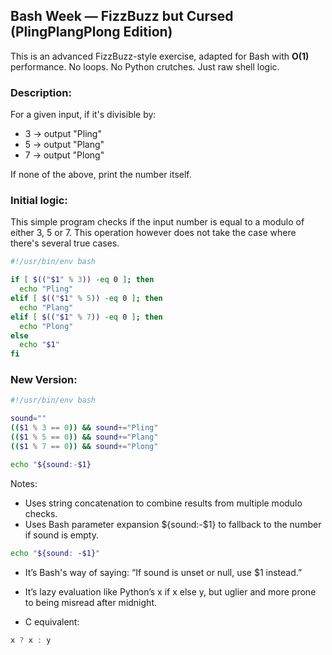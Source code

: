 ## Bash Week — FizzBuzz but Cursed (PlingPlangPlong Edition)

This is an advanced FizzBuzz-style exercise, adapted for Bash with **O(1)** performance.
No loops. No Python crutches. Just raw shell logic.

### Description:
For a given input, if it's divisible by:
- 3 → output "Pling"
- 5 → output "Plang"
- 7 → output "Plong"

If none of the above, print the number itself.

### Initial logic:

This simple program checks if the input number is equal to a modulo of either 3, 5 or 7. This operation however does not take the case where there's several true cases.

```bash
#!/usr/bin/env bash

if [ $(("$1" % 3)) -eq 0 ]; then
  echo "Pling"
elif [ $(("$1" % 5)) -eq 0 ]; then
  echo "Plang"
elif [ $(("$1" % 7)) -eq 0 ]; then
  echo "Plong"
else
  echo "$1"
fi
```

### New Version:

```bash
#!/usr/bin/env bash

sound=""
(($1 % 3 == 0)) && sound+="Pling"
(($1 % 5 == 0)) && sound+="Plang"
(($1 % 7 == 0)) && sound+="Plong"

echo "${sound:-$1}
```

Notes:

- Uses string concatenation to combine results from multiple modulo checks.
- Uses Bash parameter expansion ${sound:-$1} to fallback to the number if sound is empty.

```bash
echo "${sound: -$1}"
```

- It’s Bash's way of saying: “If sound is unset or null, use $1 instead.”
- It’s lazy evaluation like Python’s x if x else y, but uglier and more prone to being misread after midnight.

- C equivalent:

```c
x ? x : y
```
